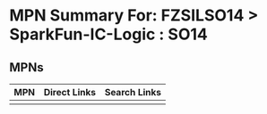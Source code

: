 



# MPN Summary For: FZSILSO14 > SparkFun-IC-Logic : SO14

## MPNs
  

|MPN|Direct Links|Search Links|
| :--- | :--- | :--- |
||||
